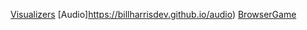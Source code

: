 [Visualizers](https://billharrisdev.github.io/visualizers)
[Audio]https://billharrisdev.github.io/audio)
[BrowserGame](https://billharrisdev.github.io/browsergame)
